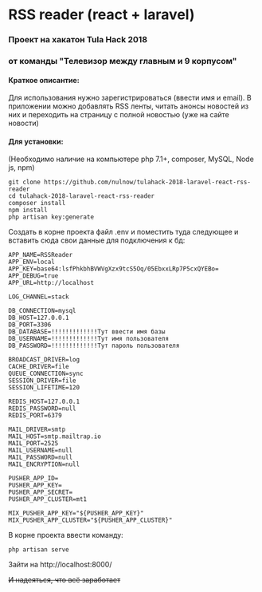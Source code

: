 
# RSS reader (react + laravel)
### Проект на хакатон Tula Hack 2018
### от команды "Телевизор между главным и 9 корпусом"


#### Краткое описантие:

Для использования нужно зарегистрироваться (ввести имя и email).
В приложении можно добавлять RSS ленты, читать анонсы новостей из них и переходить на страницу с полной новостью
(уже на сайте новости)

#### Для установки:
(Необходимо наличие на компьютере php 7.1+, composer, MySQL, Node js, npm)
```
git clone https://github.com/nulnow/tulahack-2018-laravel-react-rss-reader
cd tulahack-2018-laravel-react-rss-reader
composer install
npm install
php artisan key:generate
```

Создать в корне проекта файл .env и поместить туда следующее
и вставить сюда свои данные для подключения к бд:

```
APP_NAME=RSSReader
APP_ENV=local
APP_KEY=base64:lsfPhkbhBVWVgXzx9tcS5Oq/05EbxxLRp7P5cxQYEBo=
APP_DEBUG=true
APP_URL=http://localhost

LOG_CHANNEL=stack

DB_CONNECTION=mysql
DB_HOST=127.0.0.1
DB_PORT=3306
DB_DATABASE=!!!!!!!!!!!!!Тут ввести имя базы
DB_USERNAME=!!!!!!!!!!!!!Тут имя пользователя
DB_PASSWORD=!!!!!!!!!!!!!Тут пароль пользователя

BROADCAST_DRIVER=log
CACHE_DRIVER=file
QUEUE_CONNECTION=sync
SESSION_DRIVER=file
SESSION_LIFETIME=120

REDIS_HOST=127.0.0.1
REDIS_PASSWORD=null
REDIS_PORT=6379

MAIL_DRIVER=smtp
MAIL_HOST=smtp.mailtrap.io
MAIL_PORT=2525
MAIL_USERNAME=null
MAIL_PASSWORD=null
MAIL_ENCRYPTION=null

PUSHER_APP_ID=
PUSHER_APP_KEY=
PUSHER_APP_SECRET=
PUSHER_APP_CLUSTER=mt1

MIX_PUSHER_APP_KEY="${PUSHER_APP_KEY}"
MIX_PUSHER_APP_CLUSTER="${PUSHER_APP_CLUSTER}"
```

В корне проекта ввести команду:


```
php artisan serve
```

Зайти на http://localhost:8000/

~~И надеяться, что всё заработает~~